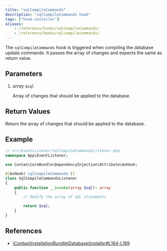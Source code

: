 ```yaml
---
title: "sqlCompileCommands"
description: "sqlCompileCommands hook"
tags: ["hook-installer"]
aliases:
    - /reference/hooks/sqlCompileCommands/
    - /reference/hooks/sqlcompilecommands/
---
```



The `sqlCompileCommands` hook is triggered when compiling the database update
commands. It passes the array of changes and expects the same as return value.


## Parameters

1. *array* `$sql`

    Array of changes that should be applied to the database.


## Return Values

Return the array of changes that should be applied to the database.


## Example

```php
// src/EventListener/SqlCompileCommandsListener.php
namespace App\EventListener;

use Contao\CoreBundle\DependencyInjection\Attribute\AsHook;

#[AsHook('sqlCompileCommands')]
class SqlCompileCommandsListener
{
    public function __invoke(array $sql): array
    {
        // Modify the array of SQL statements

        return $sql;
    }
}
```


## References

* [\Contao\InstallationBundle\Database\Installer#L164-L169](https://github.com/contao/contao/blob/4.7.6/installation-bundle/src/Database/Installer.php#L164-L169)
